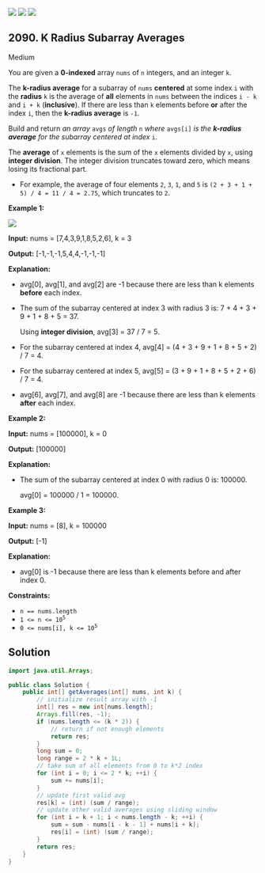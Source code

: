 [![](https://img.shields.io/github/stars/javadev/LeetCode-in-Java?label=Stars&style=flat-square)](https://github.com/javadev/LeetCode-in-Java)
[![](https://img.shields.io/github/forks/javadev/LeetCode-in-Java?label=Fork%20me%20on%20GitHub%20&style=flat-square)](https://github.com/javadev/LeetCode-in-Java/fork)
[![](https://img.shields.io/badge/-LeetCode%20in%20Kotlin-blue?style=flat-square)](https://github.com/javadev/LeetCode-in-Kotlin)

## 2090\. K Radius Subarray Averages

Medium

You are given a **0-indexed** array `nums` of `n` integers, and an integer `k`.

The **k-radius average** for a subarray of `nums` **centered** at some index `i` with the **radius** `k` is the average of **all** elements in `nums` between the indices `i - k` and `i + k` (**inclusive**). If there are less than `k` elements before **or** after the index `i`, then the **k-radius average** is `-1`.

Build and return _an array_ `avgs` _of length_ `n` _where_ `avgs[i]` _is the **k-radius average** for the subarray centered at index_ `i`.

The **average** of `x` elements is the sum of the `x` elements divided by `x`, using **integer division**. The integer division truncates toward zero, which means losing its fractional part.

*   For example, the average of four elements `2`, `3`, `1`, and `5` is `(2 + 3 + 1 + 5) / 4 = 11 / 4 = 2.75`, which truncates to `2`.

**Example 1:**

![](https://assets.leetcode.com/uploads/2021/11/07/eg1.png)

**Input:** nums = [7,4,3,9,1,8,5,2,6], k = 3

**Output:** [-1,-1,-1,5,4,4,-1,-1,-1]

**Explanation:**

- avg[0], avg[1], and avg[2] are -1 because there are less than k elements **before** each index.

- The sum of the subarray centered at index 3 with radius 3 is: 7 + 4 + 3 + 9 + 1 + 8 + 5 = 37.

  Using **integer division**, avg[3] = 37 / 7 = 5.
  
- For the subarray centered at index 4, avg[4] = (4 + 3 + 9 + 1 + 8 + 5 + 2) / 7 = 4.

- For the subarray centered at index 5, avg[5] = (3 + 9 + 1 + 8 + 5 + 2 + 6) / 7 = 4.

- avg[6], avg[7], and avg[8] are -1 because there are less than k elements **after** each index. 

**Example 2:**

**Input:** nums = [100000], k = 0

**Output:** [100000]

**Explanation:**

- The sum of the subarray centered at index 0 with radius 0 is: 100000.

  avg[0] = 100000 / 1 = 100000. 

**Example 3:**

**Input:** nums = [8], k = 100000

**Output:** [-1]

**Explanation:**

- avg[0] is -1 because there are less than k elements before and after index 0. 

**Constraints:**

*   `n == nums.length`
*   <code>1 <= n <= 10<sup>5</sup></code>
*   <code>0 <= nums[i], k <= 10<sup>5</sup></code>

## Solution

```java
import java.util.Arrays;

public class Solution {
    public int[] getAverages(int[] nums, int k) {
        // initialize result array with -1
        int[] res = new int[nums.length];
        Arrays.fill(res, -1);
        if (nums.length <= (k * 2)) {
            // return if not enough elements
            return res;
        }
        long sum = 0;
        long range = 2 * k + 1L;
        // take sum of all elements from 0 to k*2 index
        for (int i = 0; i <= 2 * k; ++i) {
            sum += nums[i];
        }
        // update first valid avg
        res[k] = (int) (sum / range);
        // update other valid averages using sliding window
        for (int i = k + 1; i < nums.length - k; ++i) {
            sum = sum - nums[i - k - 1] + nums[i + k];
            res[i] = (int) (sum / range);
        }
        return res;
    }
}
```